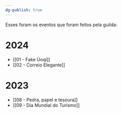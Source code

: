 ```yaml
---
dg-publish: true
---
```

Esses foram os eventos que foram feitos pela guilda:
# 2024
- [[01 - Fake Úoqi]]
- [[02 - Correio Elegante]]

# 2023
- [[08 - Pedra, papel e tesoura]]
- [[09 - Dia Mundial do Turismo]]
